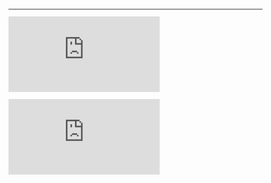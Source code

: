 
---

![【漏洞预警】 CVE-2016-1247：Debian、Ubuntu发行版的Nginx本地提权漏洞（含POC）](http://bobao.360.cn/learning/detail/3195.html)

![legalhackers](http://legalhackers.com/advisories/Nginx-Exploit-Deb-Root-PrivEsc-CVE-2016-1247.html)